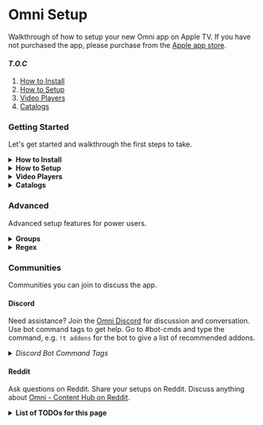 <head>
<link rel="stylesheet" href="theme.css">
<script src="theme.js"></script>
</head>

# Omni Setup
Walkthrough of how to setup your new Omni app on Apple TV. If you have not purchased the app, please purchase from the [Apple app store](https://apple.co/42eawJ9).

#### _**T.O.C**_
1. [How to Install](#how-to-install)
2. [How to Setup](#how-to-setup)
3. [Video Players](#video-players)
4. [Catalogs](#catalogs)

### **Getting Started**

Let's get started and walkthrough the first steps to take.

<details markdown="1" id="how-to-install">
<summary><strong>How to Install</strong></summary>

Installing the app should be very easy. Once you make the purchase on the app store, you install it like any other app from the app store. However, without addons, Omni does not offer much functionality. To unleash the power of the app you need to configure addons that dictate how you want to display and organize media. Go onto the [next section](#how-to-setup) for a basic setup.

</details>

<details markdown="1" id="how-to-setup">
<summary><strong>How to Setup</strong></summary>

TODO needs improvement
#### **Addons**
Omni provides compatability with Stremio addons. Not every Stremio addon is compatible with Omni. Browse the official Stremio addon site to see what's available. 

Now let's start with a basic setup to get you started. First thing to know is that there are 2 ways to add addons to Omni. (1) You can add addons from the settings panel through the addons tab - this will add 1 addon at a time. (2) You can add addons from a web browser after starting the local webserver from the Omni app - this allows you to add multiple addons at a time.
1. Open the Omni app and go to the settings tab.
2. Click the addons tab.
3. In the input field, type the addon you want to add.
4. Click the plus button next to the input field.
5. The addon will be added to the list of addons.
6. Omni now has the addon installed and will use it.

After understanding the steps to get an addon added to Omni, let's start with an addon that provides metadata for content. Two good options are:
* Cinemeta  - [https://v3-cinemeta.strem.io/](https://v3-cinemeta.strem.io/)
* TMDB      - [https://tmdb.elfhosted.com/](https://tmdb.elfhosted.com/)

You'll want to configure the addon and then when you get the install link, make sure it starts with `https://` or `stremio://` - once you have the install link, use that link to add the addon to Omni.

Next to get up and started with watching content in Omni we need to have an addon that provides video content.

##### **Transfer Existing Addons**

If you have existing addons that you want to transfer to Omni, you can do so by getting the configuration link from Stremio's addons settings tab. If you're using Stremio addons with a different app, you'll have to consult the app to see how you can get the configuration link from the app.

</details>

<details markdown="1" id="video-players">
<summary><strong>Video Players</strong></summary>

This list is a ranking of the preferred player and its features
1. [Infuse](https://firecore.com/infuse)
    - Pro version supports: Dolby Vision, Atmos and HD quality audio
    - Non-pro supports: 4k HDR and HDR10+
    - Supports full Trakt scrobbling
    - External app
2. VidHub
    - VLC based player
    - Limited Trakt scrobbling
    - Limited HDR support 
    - External app
    - Free and Pro version
3. SenPlayer
    - KSPlayer based player
    - Supports DV and HDR10+
    - External app
    - Free and Pro version
4. [KSPlayer](https://github.com/kingslay/KSPlayer)
    - Built-in player for Omni
    - Supports 4k HDR
    - Great support for video files
5. AVPlayer
    - Built-in player for Omni
    - Very limited support for video files
    - Works well with addons that provide live tv

</details>

<details markdown="1" id="catalogs">
<summary><strong>Catalogs</strong></summary>

Catalogs provide a list of watchable content within Omni. There are 4 ways to display this content in the Omni App.
1. ⭐️ **Star** a catalog for it to appear in the hero section of the Omni app.
2. 📍 **Pin** a catalog for it to appear in the sidebar.
3. ✅ **Enable** the catalog to appear on the home screen (separate from the hero section).
4. 📂 **Create** a ["group"](#groups) that will add multiple catalogs to a shelf on the home screen.

</details>

### **Advanced**

Advanced setup features for power users.

<details markdown="1" id="groups">
<summary><strong>Groups</strong></summary>

There are 3 key things to understand with the "Groups" feature. (1) There are "Main Catalog Groups" and "Catalog Groups". Main Catalog Groups consist of Catalog Groups. Catalog Groups consist of catalogs. Catalogs are lists of content provided from addons. (2) When you create a main catalog group, it will add a "Shelf" to the Omni home screen. For every main catalog group, there will be a shelf with that title. (3) Ultimately, catalog groups are catalogs provided from addons so you must have addons that provide catalogs to use the feature.

When you add catalog groups to the main catalog group, you can control which order the catalog groups appear in. When you create main catalog groups, you can control the order of the main catalog group shelves on the home screen of Omni. Shelves are rows on the home screen. Main catalog groups are the shelves and catalog groups are the entries inside the shelf on the home screen.

When you create your first group, you want to start by creating a sub group. When you create a sub group, you can add as many catalogs as you want to the sub group - the entries in the catalog will be combined. Your sub group should consist of a name, optionally a group logo, and the catalog(s) for that sub group. Once you have a sub group configured, you can create a main group that makes use of the sub group. When you create the main group, you can select as many sub groups as you have defined. You will want to give your main group a name, and define how the sub group logo(s) should appear - block, poster, landscape. 

Here is an example of a shelf that consist of streaming services. Let's create our "Netflix" catalog group. We can use an addon like Streaming Catalogs, which will provide a Netflix catalog for both movies and tv shows - the addon will have 2 catalogs available for the Netflix content. Once you have added the addon, we can go to the Groups tab in the settings. Go down to "Catalog Groups" section and in the input field, type the name "Netflix", click the plus button next to the input field. Now we have this basic catalog group added, let's give it a logo. You can find a custom logo or just simply type Netflix and search for a logo to add. Once you have your logo move onto the next field and select the 2 new Netflix catalogs that came from the Streaming Catalogs addon. Once you have your catalogs selected, hit the Create button. Now we have our Netflix catalog group - to add it to the home screen we need to go up to the "Main Catalog Groups" section. In that input field type something like Streaming Services and hit the plus button. For now, let's keep the default "Poster Type" and "Poster Size". In the "Select Subgroups" section, click the Netflix group we just created. After hit the create button again. Now you can go back to the home screen and you should see a shelf titled Streaming Services with 1 entry, Netflix. You can now click the Netflix group and you will be presented will all the entries in that group catalog. Feel free to repeat for all the streaming services you configured in the Streaming Catalogs addon.

</details>

<details markdown="1">
<summary><strong>Regex</strong></summary>

TODO needs improvement

</details>

### **Communities**

Communities you can join to discuss the app.

#### **Discord**

Need assistance? Join the [Omni Discord](https://discord.gg/YeWQuQSg8k) for discussion and conversation. Use bot command tags to get help. Go to #bot-cmds and type the command, e.g. `!t addons` for the bot to give a list of recommended addons.

<details markdown="1" id="discord-tags">
<summary><i>Discord Bot Command Tags</i></summary>

- addons (`!t addons`)
  - suggested addons to install
- infuse (`!t infuse`)
  - features of the Infuse video player
- rpdb (`!t rpdb`)
  - free RPDB API key to use with addons that can take this API key
- support (`!t support`)
  - how to submit bugs and suggestions
- xp (`!t xp`)
</details>

#### **Reddit**

Ask questions on Reddit. Share your setups on Reddit. Discuss anything about [Omni - Content Hub on Reddit](https://www.reddit.com/r/OmniContentHub/).

<details markdown="1" id="todos">
<summary><strong>List of TODOs for this page</strong></summary>

- [ ] Add screenshots
- [ ] somewhere we should talk about the sidebar and what's in it
- [ ] somewhere we should talk about the settings tab and what's in it
- [ ] basic user setup with public domain media?
- [ ] link to advanced section at the end to go over (1) advanced setup and (2) advanced configuration?
- [ ] link to addons section to go over what addons are and what they do
- [ ] screenshots of each way catalogs appear on the home screen
- [ ] list of addons that provide catalog information
- [ ] list out all the "advanced" features
- [ ] regex section
- [ ] settings section

</details>

<script>
// Function to open details element when its ID is targeted in the URL
function openTargetedDetails() {
  // Get the hash from the URL (without the # symbol)
  const hash = window.location.hash.substring(1);
  
  // If there's a hash and it matches an element ID
  if (hash) {
    // Find the element with that ID
    const targetElement = document.getElementById(hash);
    
    if (targetElement) {
      // If it's a details element, open it
      if (targetElement.tagName.toLowerCase() === 'details') {
        targetElement.setAttribute('open', 'true');
      }
      // If it's inside a details element, find and open the parent details
      else {
        const parentDetails = targetElement.closest('details');
        if (parentDetails) {
          parentDetails.setAttribute('open', 'true');
          // Ensure the element is visible by scrolling to it
          targetElement.scrollIntoView();
        }
      }
    }
  }
}

// Run when the DOM is fully loaded
document.addEventListener('DOMContentLoaded', openTargetedDetails);

// Also run when the hash changes (user clicks an anchor link)
window.addEventListener('hashchange', openTargetedDetails);
</script>